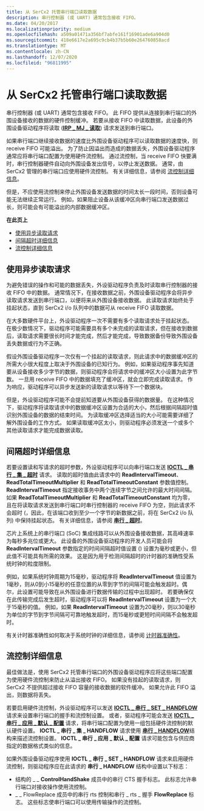 ```yaml
---
title: 从 SerCx2 托管串行端口读取数据
description: 串行控制器 (或 UART) 通常包含接收 FIFO。
ms.date: 04/20/2017
ms.localizationpriority: medium
ms.openlocfilehash: a509a01471a356bf7abfe161f16901ade6a904d0
ms.sourcegitcommit: 418e6617e2a695c9cb4b37b5b60e264760858acd
ms.translationtype: MT
ms.contentlocale: zh-CN
ms.lasthandoff: 12/07/2020
ms.locfileid: "96811995"
---
```

# <a name="reading-data-from-a-sercx2-managed-serial-port"></a>从 SerCx2 托管串行端口读取数据

串行控制器 (或 UART) 通常包含接收 FIFO。 此 FIFO 提供从连接到串行端口的外围设备接收的数据的硬件控制缓冲。 若要从接收 FIFO 中读取数据，此设备的外围设备驱动程序将读取 ([**IRP \_ MJ \_ 读取**](/previous-versions/ff546883(v=vs.85))) 请求发送到串行端口。

如果串行端口继续接收数据的速度比外围设备驱动程序可以读取数据的速度快，则 receive FIFO 可能溢出。 为了防止因溢出而造成的数据丢失，外围设备驱动程序通常应将串行端口配置为使用硬件流控制。 通过流控制，当 receive FIFO 快要满时，串行控制器硬件自动向外围设备发出信号，以停止发送数据。 通常，由 SerCx2 管理的串行端口应使用硬件流控制。 有关详细信息，请参阅 [流控制详细信息](#flow-control-details)。

但是，不应使用流控制来停止外围设备发送数据的时间太长一段时间，否则设备可能无法继续正常运行。 例如，如果阻止设备从该缓冲区向串行端口发送数据过长，则可能会有可能溢出的内部数据缓冲区。

**在此页上**

- [使用异步读取请求](#using-asynchronous-read-requests)
- [间隔超时详细信息](#interval-time-out-details)
- [流控制详细信息](#flow-control-details)

## <a name="using-asynchronous-read-requests"></a>使用异步读取请求

为避免错误的操作和可能的数据丢失，外设驱动程序负责及时读取串行控制器的接收 FIFO 中的数据。 通常情况下，在接收数据之前，外围设备驱动程序会将异步读取请求发送到串行端口，以便将来从外围设备接收数据。 此读取请求始终处于挂起状态，直到 SerCx2 i/o 队列中的数据可从 receive FIFO 读取数据。

在大多数硬件平台上，外设驱动程序一次不需要有多个读取请求处于挂起状态。 在极少数情况下，驱动程序可能需要具有多个未完成的读取请求，但在接收到数据后，读取请求需要很长时间才能完成，然后才能完成，导致数据备份导致外围设备丢失数据或行为不正确。

假设外围设备驱动程序一次仅有一个挂起的读取请求，则此请求中的数据缓冲区的所需大小很大程度上取决于外围设备的已知行为。 例如，如果驱动程序事先知道要从设备接收多少字节的数据，则驱动程序会将请求中的缓冲区大小设置为此字节数。 一旦用 receive FIFO 中的数据填充了缓冲区，就会立即完成读取请求。 作为响应，驱动程序可以异步发送新的读取请求以等待下一个数据块。

但是，外设驱动程序可能不会提前知道要从外围设备获得的数据量。 在这种情况下，驱动程序将读取请求中的数据缓冲区设置为合适的大小，然后根据间隔超时值识别外围设备的数据的结束时间。 为读取缓冲区选择适当的大小可能需要详细了解外围设备的工作方式。 如果读取缓冲区太小，则驱动程序必须发送一个或多个其他读取请求才能完成数据读取。

## <a name="interval-time-out-details"></a>间隔超时详细信息


若要设置读和写请求的超时参数，外设驱动程序可以向串行端口发送 [**IOCTL \_ 串行 \_ 集 \_ 超时**](/windows-hardware/drivers/ddi/ntddser/ni-ntddser-ioctl_serial_set_timeouts) 请求。 读取的超时值由此请求中的 **ReadIntervalTimeout**、 **ReadTotalTimeoutMultiplier** 和 **ReadTotalTimeoutConstant** 参数值控制。 **ReadIntervalTimeout** 指定接收事务中两个连续字节之间允许的最大时间间隔。 如果 **ReadTotalTimeoutMultiplier** 和 **ReadTotalTimeoutConstant** 均为零，且在将读取请求发送到串行端口时串行控制器的 receive FIFO 为空，则此请求不会超时 (，因此，在该端口收到至少一个字节的新数据之前，将在 SerCx2 i/o 队列) 中保持挂起状态。 有关详细信息，请参阅 [**串行 \_ 超时**](/windows-hardware/drivers/ddi/ntddser/ns-ntddser-_serial_timeouts)。

芯片上系统上的串行端口 (SoC) 集成线路可以从外围设备接收数据，其高峰速率为每秒多兆位或更大。 此设备的外围设备驱动程序的开发人员可能会将 **ReadIntervalTimeout** 参数指定的时间间隔超时值设置 () 设置为毫秒或更小，但此值不可能具有所需的效果。 这是因为用于检测间隔超时的计时器的准确性受系统时钟的粒度限制。

例如，如果系统时钟周期为15毫秒，驱动程序将 **ReadIntervalTimeout** 值设置为1毫秒，则从0到小15毫秒的任意位置的从零到字节的间隔可能会触发超时。偶尔，此设置可能导致在从外围设备进行数据传输的过程中出现超时。 若要确保仅在此传输完成后发生超时，驱动程序可以将 **ReadIntervalTimeout** 设置为一个大于15毫秒的值。 例如，如果 **ReadIntervalTimeout** 设置为20毫秒，则以30毫秒为单位的字节到字节间隔可可靠地触发超时，而15毫秒或更短时间间隔不会触发超时。

有关计时器准确性如何取决于系统时钟的详细信息，请参阅 [计时器准确性](../kernel/timer-accuracy.md)。

## <a name="flow-control-details"></a>流控制详细信息


最佳做法是，使用 SerCx2 托管串行端口的外围设备驱动程序应将这些端口配置为使用硬件流控制来防止从溢出接收 FIFO。 如果没有挂起的读取请求，则 SerCx2 不提供超过接收 FIFO 容量的接收数据的软件缓冲。 如果允许此 FIFO 溢出，则数据将丢失。

若要启用硬件流控制，外设驱动程序可以发送 [**IOCTL \_ 串行 \_ SET \_ HANDFLOW**](/windows-hardware/drivers/ddi/ntddser/ni-ntddser-ioctl_serial_set_handflow) 请求来设置串行端口的握手和流控制设置。 或者，驱动程序可能会发送 [**IOCTL \_ 串行 \_ 应用 \_ 默认 \_ 配置**](/windows-hardware/drivers/ddi/ntddser/ni-ntddser-ioctl_serial_apply_default_configuration) 请求，将串行端口配置为使用一组包括硬件流控制的默认硬件设置。 **IOCTL \_ 串行 \_ 集 \_ HANDFLOW** 请求使用 [**串行 \_ HANDFLOW**](/windows-hardware/drivers/ddi/ntddser/ns-ntddser-_serial_handflow)结构来描述流控制设置。 **IOCTL \_ 串行 \_ 应用 \_ 默认 \_ 配置** 请求可能包含与供应商指定的数据格式类似的信息。

如果外围设备驱动程序使用 **IOCTL \_ 串行 \_ SET \_ HANDFLOW** 请求来启用硬件流控制，则驱动程序应在此请求的 **串行 \_ HANDFLOW** 结构中设置以下标志：

- 结构的 \_ \_ **ControlHandShake** 成员中的串行 CTS 握手标志。 此标志允许串行端口对接收操作使用流控制。
- \_ \_ FlowReplace 成员中的串行 rts 控制和串行 \_ rts \_ 握手 **FlowReplace** 标志。 这些标志使串行端口可以使用传输操作的流控制。
